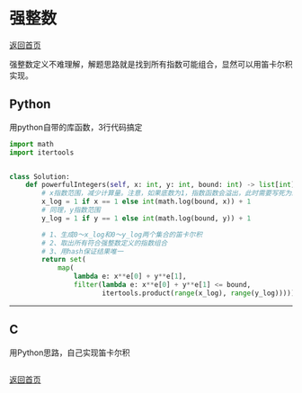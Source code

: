 <!--
 * @Author: Hiseh
 * @Date: 2019-12-16 14:49:11
 * @LastEditors  : Hiseh
 * @LastEditTime : 2019-12-27 21:07:32
 * @Description: 
 -->
# 强整数
[返回首页](../README.md)

强整数定义不难理解，解题思路就是找到所有指数可能组合，显然可以用笛卡尔积实现。
## Python
用python自带的库函数，3行代码搞定
```python
import math
import itertools


class Solution:
    def powerfulIntegers(self, x: int, y: int, bound: int) -> list[int]:
        # x指数范围，减少计算量。注意，如果底数为1，指数函数会溢出，此时需要写死为1。
        x_log = 1 if x == 1 else int(math.log(bound, x)) + 1
        # 同理，y指数范围
        y_log = 1 if y == 1 else int(math.log(bound, y)) + 1

        # 1、生成0～x_log和0～y_log两个集合的笛卡尔积
        # 2、取出所有符合强整数定义的指数组合
        # 3、用hash保证结果唯一
        return set(
            map(
                lambda e: x**e[0] + y**e[1],
                filter(lambda e: x**e[0] + y**e[1] <= bound,
                       itertools.product(range(x_log), range(y_log)))))
```
---

## C
用Python思路，自己实现笛卡尔积
```c
```
[返回首页](../README.md)